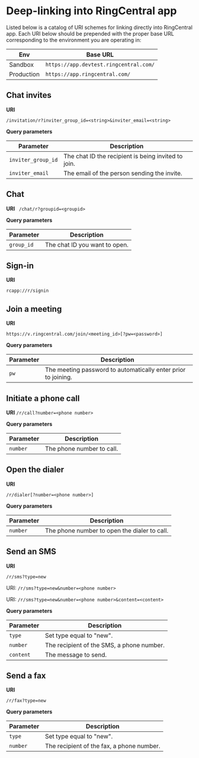 # Deep-linking into RingCentral app

Listed below is a catalog of URI schemes for linking directly into RingCentral app. Each URI below should be prepended with the proper base URL corresponding to the environment you are operating in:

| Env | Base URL |
|-|-|
| Sandbox | `https://app.devtest.ringcentral.com/` |
| Production | `https://app.ringcentral.com/` |

## Chat invites

**URI**

`/invitation/r?inviter_group_id=<string>&inviter_email=<string>`

**Query parameters**

| Parameter | Description |
|-|-|
| `inviter_group_id` | The chat ID the recipient is being invited to join. |
| `inviter_email` | The email of the person sending the invite. |

## Chat

**URI**
`
/chat/r?groupid=<groupid>`

**Query parameters**

| Parameter | Description |
|-|-|
| `group_id` | The chat ID you want to open. |

## Sign-in

**URI**

`rcapp://r/signin`

## Join a meeting

**URI**

`https://v.ringcentral.com/join/<meeting_id>[?pw=<password>]`

**Query parameters**

| Parameter | Description |
|-|-|
| `pw` | The meeting password to automatically enter prior to joining. |

## Initiate a phone call

**URI**
`/r/call?number=<phone number>`

**Query parameters**

| Parameter | Description |
|-|-|
| `number` | The phone number to call. |

## Open the dialer

**URI**

`/r/dialer[?number=<phone number>]`

**Query parameters**

| Parameter | Description |
|-|-|
| `number` | The phone number to open the dialer to call. |

## Send an SMS

**URI**

`/r/sms?type=new`

URI: `/r/sms?type=new&number=<phone number>`

URI: `/r/sms?type=new&number=<phone number>&content=<content>`

**Query parameters**

| Parameter | Description |
|-|-|
| `type` | Set type equal to "new". |
| `number` | The recipient of the SMS, a phone number. |
| `content` | The message to send. |

## Send a fax

**URI**

`/r/fax?type=new`

**Query parameters**

| Parameter | Description |
|-|-|
| `type` | Set type equal to "new". |
| `number` | The recipient of the fax, a phone number. |

 
